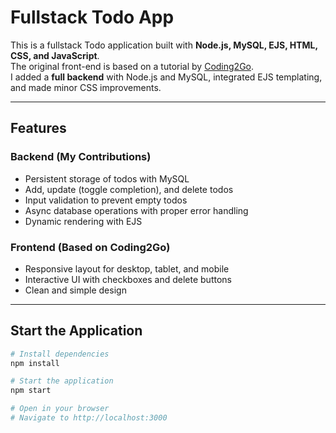 # Fullstack Todo App

This is a fullstack Todo application built with **Node.js, MySQL, EJS, HTML, CSS, and JavaScript**.  
The original front-end is based on a tutorial by [Coding2Go](https://www.youtube.com/watch?v=THEKW1gITJI&t=2115s).  
I added a **full backend** with Node.js and MySQL, integrated EJS templating, and made minor CSS improvements.

---

## Features

### Backend (My Contributions)

- Persistent storage of todos with MySQL
- Add, update (toggle completion), and delete todos
- Input validation to prevent empty todos
- Async database operations with proper error handling
- Dynamic rendering with EJS

### Frontend (Based on Coding2Go)

- Responsive layout for desktop, tablet, and mobile
- Interactive UI with checkboxes and delete buttons
- Clean and simple design

---

## Start the Application

```bash
# Install dependencies
npm install

# Start the application
npm start

# Open in your browser
# Navigate to http://localhost:3000
```
